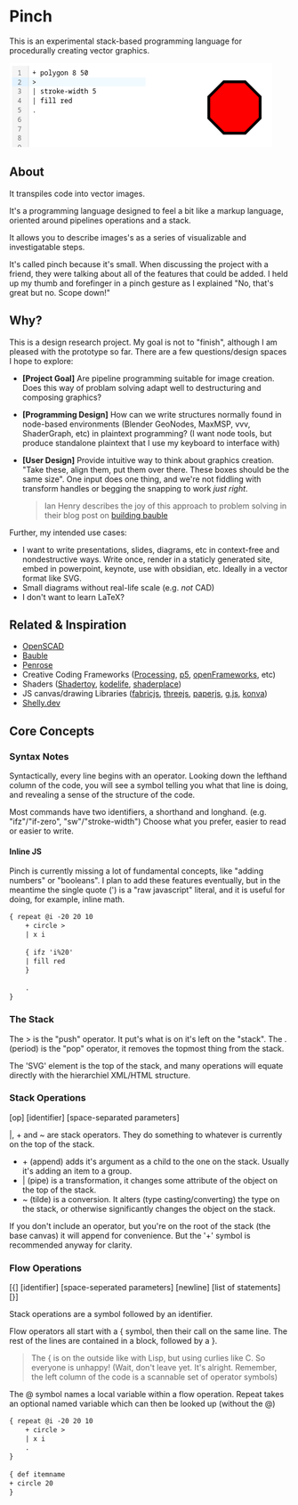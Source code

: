 # Pinch
This is an experimental stack-based programming language for procedurally creating vector graphics.

 ![A sketch of a stopsign](./documentation/stopsign.png)

## About
It transpiles code into vector images. 

It's a programming language designed to feel a bit like a markup language, oriented around pipelines operations and a stack.

It allows you to describe images's as a series of visualizable and investigatable steps. 

It's called pinch because it's small. When discussing the project with a friend, they were talking about all of the features that could be added. I held up my thumb and forefinger in a pinch gesture as I explained "No, that's great but no. Scope down!"

## Why?
This is a design research project. My goal is not to "finish", although I am pleased with the prototype so far. There are a few questions/design spaces I hope to explore:

- **[Project Goal]** Are pipeline programming suitable for image creation. Does this way of problam solving adapt well to destructuring and composing graphics? 
- **[Programming Design]** How can we write structures normally found in node-based environments (Blender GeoNodes, MaxMSP, vvv, ShaderGraph, etc) in plaintext programming? (I want node tools, but produce standalone plaintext that I use my keyboard to interface with)
- **[User Design]** Provide intuitive way to think about graphics creation. "Take these, align them, put them over there. These boxes should be the same size". One input does one thing, and we're not fiddling with transform handles or begging the snapping to work *just right*. 

    > Ian Henry describes the joy of this approach to problem solving in their blog post on [building bauble](https://ianthehenry.com/posts/bauble/building-bauble/)

Further, my intended use cases:

- I want to write presentations, slides, diagrams, etc in context-free and nondestructive ways. Write once, render in a staticly generated site, embed in powerpoint, keynote, use with obsidian, etc. Ideally in a vector format like SVG.
- Small diagrams without real-life scale (e.g. *not* CAD)
- I don't want to learn LaTeX?

## Related & Inspiration
- [OpenSCAD](https://openscad.org/)
- [Bauble](https://bauble.studio/)
- [Penrose](https://penrose.cs.cmu.edu/)
- Creative Coding Frameworks ([Processing](https://processing.org/), [p5](https://p5js.org/), [openFrameworks](https://openframeworks.cc/), etc)
- Shaders ([Shadertoy](https://www.shadertoy.com/), [kodelife](https://hexler.net/kodelife), [shaderplace](https://shader.place/))
- JS canvas/drawing Libraries ([fabricjs](https://fabricjs.com/), [threejs](https://threejs.org/), [paperjs](http://paperjs.org/), [g.js](https://g.js.org/), [konva](https://konvajs.org/))
- [Shelly.dev](https://shelly.dev/)

## Core Concepts

### Syntax Notes
Syntactically, every line begins with an operator. Looking down the lefthand column of the code, you will see a symbol telling you what that line is doing, and revealing a sense of the structure of the code.

Most commands have two identifiers, a shorthand and longhand. (e.g. "ifz"/"if-zero", "sw"/"stroke-width") Choose what you prefer, easier to read or easier to write.

#### Inline JS
Pinch is currently missing a lot of fundamental concepts, like "adding numbers" or "booleans".
I plan to add these features eventually, but in the meantime the single quote (') is a "raw javascript" literal, and it is useful for doing, for example, inline math.

```
{ repeat @i -20 20 10
    + circle >
    | x i

    { ifz 'i%20'
    | fill red
    }

    .
}

```


### The Stack
The > is the "push" operator. It put's what is on it's left on the "stack". The . (period) is the "pop" operator, it removes the topmost thing from the stack.

The 'SVG' element is the top of the stack, and many operations will equate directly with the hierarchiel XML/HTML structure.

### Stack Operations
[op] [identifier] [space-separated parameters]

|, + and ~ are stack operators. They do something to whatever is currently on the top of the stack. 

- \+ (append) adds it's argument as a child to the one on the stack. Usually it's adding an item to a group.
- | (pipe) is a transformation, it changes some attribute of the object on the top of the stack.
- ~ (tilde) is a conversion. It alters (type casting/converting) the type on the stack, or otherwise significantly changes the object on the stack.

If you don't include an operator, but you're on the root of the stack (the base canvas) it will append for convenience. But the '+' symbol is recommended anyway for clarity.

### Flow Operations
[{] [identifier] [space-seperated parameters] [newline] [list of statements] [}]

Stack operations are a symbol followed by an identifier. 

Flow operators all start with a { symbol, then their call on the same line. The rest of the lines are contained in a block, followed by a }.

> The { is on the outside like with Lisp, but using curlies like C. So everyone is unhappy! (Wait, don't leave yet. It's alright. Remember, the left column of the code is a scannable set of operator symbols)

The @ symbol names a local variable within a flow operation. Repeat takes an optional named variable which can then be looked up (without the @)

```
{ repeat @i -20 20 10
    + circle >
    | x i
    .
}

{ def itemname
+ circle 20
}
```

